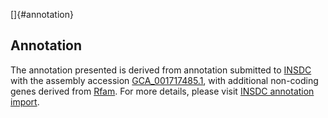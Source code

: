 []{#annotation}

Annotation
----------

The annotation presented is derived from annotation submitted to
[INSDC](http://www.insdc.org) with the assembly accession
[GCA\_001717485.1](http://www.ebi.ac.uk/ena/data/view/GCA_001717485.1),
with additional non-coding genes derived from
[Rfam](http://rfam.xfam.org/). For more details, please visit [INSDC
annotation
import](http://ensemblgenomes.org/info/data/insdc_annotation).
